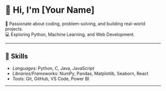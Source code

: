 # 👋 Hi, I'm [Your Name]  

🌟 Passionate about coding, problem-solving, and building real-world projects.  
💻 Exploring Python, Machine Learning, and Web Development.  

---

## 🚀 Skills
- *Languages*: Python, C, Java, JavaScript  
- *Libraries/Frameworks*: NumPy, Pandas, Matplotlib, Seaborn, React  
- *Tools*: Git, GitHub, VS Code, Power BI  

---

